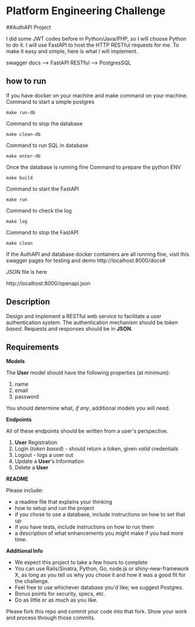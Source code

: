 # Platform Engineering Challenge

##AuthAPI Project

I did some JWT codes before in Python/Java/PHP, so I will choose Python to do it.
I will use FastAPI to host the HTTP RESTful requests for me. To make it easy and simple, here 
is what I will implement.

swagger docs --> FastAPI RESTful --> PostgresSQL

## how to run
If you have docker on your machine and make command on your machine.
Command to start a simple postgres 
```shell
make run-db
```
Command to stop the database
```shell
make clean-db
```
Command to run SQL in database
```shell
make enter-db
```

Once the database is running fine
Command to prepare the python ENV
```shell
make build
```
Command to start the FastAPI
```shell
make run
```
Command to check the log
```shell
make log
```
Command to stop the FastAPI
```shell
make clean
```

If the AuthAPI and database docker containers are all running fine, visit this swagger pages for testing and demo
http://localhost:8000/docs#

JSON file is here

http://localhost:8000/openapi.json


## Description

Design and implement a RESTful web service to facilitate a user authentication system. The authentication mechanism should be *token based*. Requests and responses should be in **JSON**.

## Requirements

**Models**

The **User** model should have the following properties (at minimum):

1. name
2. email
3. password

You should determine what, *if any*, additional models you will need.

**Endpoints**

All of these endpoints should be written from a user's perspective.

1. **User** Registration
2. Login (*token based*) - should return a token, given *valid* credentials
3. Logout - logs a user out
4. Update a **User**'s Information
5. Delete a **User**

**README**

Please include:
- a readme file that explains your thinking
- how to setup and run the project
- if you chose to use a database, include instructions on how to set that up
- if you have tests, include instructions on how to run them
- a description of what enhancements you might make if you had more time.

**Additional Info**

- We expect this project to take a few hours to complete
- You can use Rails/Sinatra, Python, Go, node.js or shiny-new-framework X, as long as you tell us why you chose it and how it was a good fit for the challenge. 
- Feel free to use whichever database you'd like; we suggest Postgres. 
- Bonus points for security, specs, etc. 
- Do as little or as much as you like.

Please fork this repo and commit your code into that fork.  Show your work and process through those commits.

